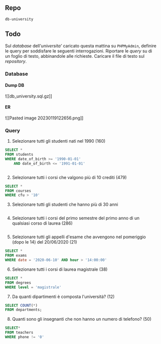 ## Repo
`db-university`

## Todo
Sul *database* dell'*universita'* caricato questa mattina su `PHPMyAdmin`, definire le query per soddisfare le seguenti interrogazioni.
Riportare le *query* su di un foglio di testo, abbinandole alle richieste. Caricare il file di testo sul *repository*.

### Database
#### Dump DB
![[db_university.sql.gz]]

#### ER
![[Pasted image 20230119122656.png]]

### Query
1. Selezionare tutti gli studenti nati nel 1990 (160)
```sql
SELECT *
FROM students
WHERE date_of_birth >= '1990-01-01'
	AND date_of_birth <= '1991-01-01'
    
```

2. Selezionare tutti i corsi che valgono più di 10 crediti (479)
```sql
SELECT *
FROM courses
WHERE cfu > '10'
```

3. Selezionare tutti gli studenti che hanno più di 30 anni
```sql

```

4. Selezionare tutti i corsi del primo semestre del primo anno di un qualsiasi corso di laurea (286)
```sql

```

5. Selezionare tutti gli appelli d'esame che avvengono nel pomeriggio (dopo le 14) del 20/06/2020 (21)
```sql
SELECT * 
FROM exams
WHERE date = '2020-06-10' AND hour > '14:00:00'
```

6. Selezionare tutti i corsi di laurea magistrale (38)
```sql
SELECT *
FROM degrees
WHERE level = 'magistrale'

```

7. Da quanti dipartimenti è composta l'università? (12)
```sql
SELECT COUNT(*)
FROM departments;

```

8. Quanti sono gli insegnanti che non hanno un numero di telefono? (50)
```sql
SELECT*
FROM teachers
WHERE phone != '0'
 
```
